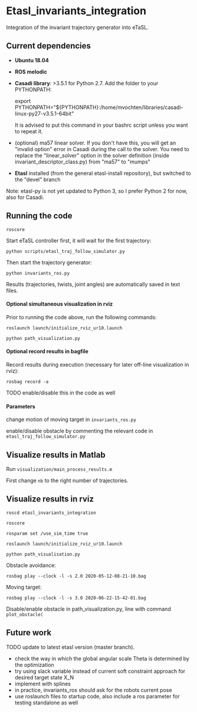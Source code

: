 # Etasl_invariants_integration

Integration of the invariant trajectory generator into eTaSL.


## Current dependencies

- **Ubuntu 18.04** 
- **ROS melodic** 
- **Casadi library**: >3.5.1 for Python 2.7. Add the folder to your PYTHONPATH:  

    export PYTHONPATH="${PYTHONPATH}:/home/mvochten/libraries/casadi-linux-py27-v3.5.1-64bit"  

    It is advised to put this command in your bashrc script unless you want to repeat it.

- (optional) ma57 linear solver. If you don't have this, you will get an "invalid option" error in Casadi during the call to the solver. You need to replace the "linear_solver" option in the solver definition (inside invariant_descriptor_class.py) from "ma57" to "mumps"  
- **Etasl** installed (from the general etasl-install repository), but switched to the "devel" branch

Note: etasl-py is not yet updated to Python 3, so I prefer Python 2 for now, also for Casadi.


## Running the code

    roscore

Start eTaSL controller first, it will wait for the first trajectory:

    python scripts/etasl_traj_follow_simulator.py

Then start the trajectory generator:

    python invariants_ros.py

Results (trajectories, twists, joint angles) are automatically saved in text files.

#### Optional simultaneous visualization in rviz

Prior to running the code above, run the following commands:

    roslaunch launch/initialize_rviz_ur10.launch

    python path_visualization.py
        
#### Optional record results in bagfile

Record results during execution (necessary for later off-line visualization in rviz):

    rosbag record -a

TODO enable/disable this in the code as well

#### Parameters

change motion of moving target in `invariants_ros.py`

enable/disable obstacle by commenting the relevant code in `etasl_traj_follow_simulator.py`


## Visualize results in Matlab

Run `visualization/main_process_results.m`

First change `nb` to the right number of trajectories.

## Visualize results in rviz

    roscd etasl_invariants_integration

    roscore

    rosparam set /use_sim_time true

    roslaunch launch/initialize_rviz_ur10.launch

    python path_visualisation.py

Obstacle avoidance:

    rosbag play --clock -l -s 2.0 2020-05-12-08-21-10.bag

Moving target:

    rosbag play --clock -l -s 3.0 2020-06-22-15-42-01.bag

Disable/enable obstacle in path_visualization.py, line with command `plot_obstacle(`


## Future work

TODO update to latest etasl version (master branch). 

- check the way in which the global angular scale Theta is determined by the optimization
- try using slack variable instead of current soft constraint approach for desired target state X_N
- implement with splines
- in practice, invariants_ros should ask for the robots current pose
- use roslaunch files to startup code, also include a ros parameter for testing standalone as well

